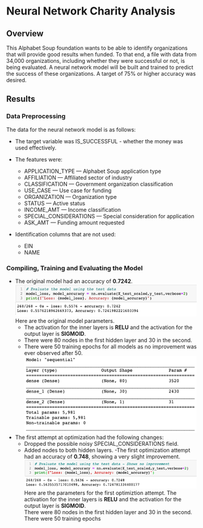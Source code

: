 # Neural Network Charity Analysis
## Overview
This Alphabet Soup foundation wants to be able to identify organizations that will provide good results when funded.
To that end, a file with data from 34,000 organizations, including whether they were successful or not, is being evaluated.
A neural network model will be built and trained to predict the success of these organizations.
A target of 75% or higher accuracy was desired.

## Results
### Data Preprocessing
The data for the neural network model is as follows:
- The target variable was IS_SUCCESSFUL - whether the money was used effectively.

- The features were:
  - APPLICATION_TYPE — Alphabet Soup application type
  - AFFILIATION — Affiliated sector of industry
  - CLASSIFICATION — Government organization classification
  - USE_CASE — Use case for funding
  - ORGANIZATION — Organization type
  - STATUS — Active status
  - INCOME_AMT — Income classification
  - SPECIAL_CONSIDERATIONS — Special consideration for application
  - ASK_AMT — Funding amount requested
  
- Identification columns that are not used:
  - EIN
  - NAME
### Compiling, Training and Evaluating the Model
- The original model had an accuracy of <b>0.7242</b>.
<img src=Resources\Original_Performance.png></img><br>
Here are the original model parameters.<br>
  - The activation for the inner layers is <b>RELU</b> and the activation for the output layer is <b>SIGMOID</b>.<br>
  - There were 80 nodes in the first hidden layer and 30 in the second.<br>
  - There were 50 training epochs for all models as no improvement was ever observed after 50.<br>
<img src=Resources\Original_Model.png></img><br>
- The first attempt at optimization had the following changes:
  - Dropped the possible noisy SPECIAL_CONSIDERATIONS field.
  - Added nodes to both hidden layers.
 -The first optimization attempt had an accuracy of <b>0.748</b>, showing a very slight improvement.
  <img src=Resources\Optimization1_Performance.png></img><br>
  Here are the parameters for the first optimiztion attempt.
  The activation for the inner layers is <b>RELU</b> and the activation for the output layer is <b>SIGMOID</b>.<br>
There were 80 nodes in the first hidden layer and 30 in the second.<br>
There were 50 training epochs

